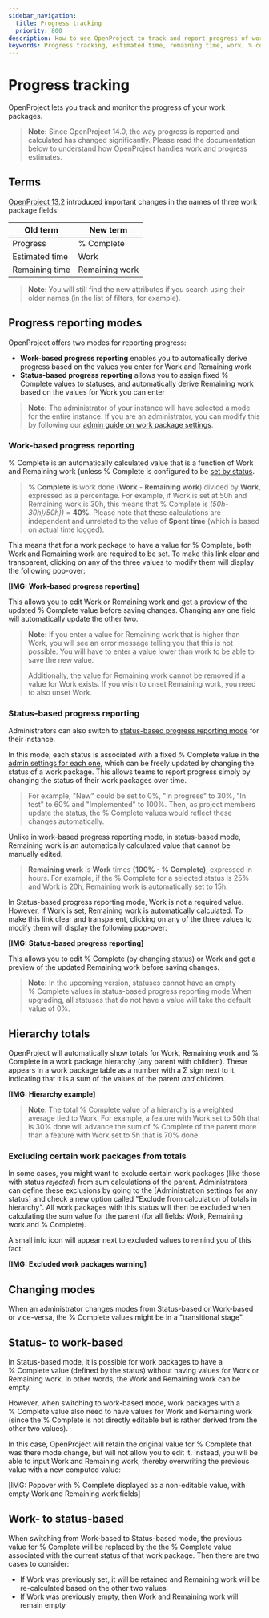 ```yaml
---
sidebar_navigation:
  title: Progress tracking
  priority: 800
description: How to use OpenProject to track and report progress of work packages in either work-based or status-based reporting modes. 
keywords: Progress tracking, estimated time, remaining time, work, % complete, percentage complete, remaining work
---
```


# Progress tracking

OpenProject lets you track and monitor the progress of your work packages. 

> **Note:** Since OpenProject 14.0, the way progress is reported and calculated has changed significantly. Please read the documentation below to understand how OpenProject handles work and progress estimates.

## Terms

[OpenProject 13.2](https://www.openproject.org/docs/release-notes/13-2-0/) introduced important changes in the names of three work package fields:

| **Old term**   	 | **New term**   	      |
|--------------------|------------------------|
| Progress       	 | %&nbsp;Complete	      |
| Estimated time 	 | Work           	      |
| Remaining time 	 | Remaining work 	      |

>**Note**: You will still find the new attributes if you search using their older names (in the list of filters, for example).

## Progress reporting modes

OpenProject offers two modes for reporting progress:

- **Work-based progress reporting** enables you to automatically derive progress based on the values you enter for Work and Remaining work
- **Status-based progress reporting** allows you to assign fixed % Complete values to statuses, and automatically derive Remaining work based on the values for Work you can enter

>**Note:** The administrator of your instance will have selected a mode for the entire instance. If you are an administrator, you can modify this by following our [admin guide on work package settings](../../../system-admin-guide/manage-work-packages/work-package-settings).

### Work-based progress reporting

%&nbsp;Complete is an automatically calculated value that is a function of Work and Remaining work (unless %&nbsp;Complete is configured to be [set by status](#status-based-progress-reporting).

>**%&nbsp;Complete** is work done (**Work** - **Remaining work**) divided by **Work**, expressed as a percentage. For example, if Work is set at 50h and Remaining work is 30h, this means that %&nbsp;Complete is _(50h-30h)/50h))_ = **40%**. Please note that these calculations are independent and unrelated to the value of **Spent time** (which is based on actual time logged). 

This means that for a work package to have a value for %&nbsp;Complete, both Work and Remaining work are required to be set. To make this link clear and transparent, clicking on any of the three values to modify them will display the following pop-over:

**[IMG: Work-based progress reporting]**

This allows you to edit Work or Remaining work and get a preview of the updated %&nbsp;Complete value before saving changes. Changing any one field will automatically update the other two.

>**Note:** If you enter a value for Remaining work that is higher than Work, you will see an error message telling you that this is not possible. You will have to enter a value lower than work to be able to save the new value.
>
>Additionally, the value for Remaining work cannot be removed if a value for Work exists. If you wish to unset Remaining work, you need to also unset Work. 

### Status-based progress reporting

Administrators can also switch to [status-based progress reporting mode](../../../system-admin-guide/manage-work-packages/work-package-settings/) for their instance. 

In this mode, each status is associated with a fixed %&nbsp;Complete value in the [admin settings for each one]((../../../system-admin-guide/manage-work-packages/work-package-status/)), which can be freely updated by changing the status of a work package. This allows teams to report progress simply by changing the status of their work packages over time.

> For example, "New" could be set to 0%, "In progress" to 30%, "In test" to 60% and "Implemented" to 100%. Then, as project members update the status, the %&nbsp;Complete values would reflect these changes automatically.

Unlike in work-based progress reporting mode, in status-based mode, Remaining work is an automatically calculated value that cannot be manually edited.

>**Remaining work** is **Work** times **(100% - %&nbsp;Complete)**, expressed in hours. For example, if the %&nbsp;Complete for a selected status is 25% and Work is 20h, Remaining work is automatically set to 15h.

In Status-based progress reporting mode, Work is not a required value. However, if Work is set, Remaining work is automatically calculated. To make this link clear and transparent, clicking on any of the three values to modify them will display the following pop-over:

**[IMG: Status-based progress reporting]**

This allows you to edit %&nbsp;Complete (by changing status) or Work and get a preview of the updated Remaining work before saving changes.

>**Note:** In the upcoming version, statuses cannot have an empty %&nbsp;Complete values in status-based progress reporting mode.When upgrading, all statuses that do not have a value will take the default value of 0%.


## Hierarchy totals

OpenProject will automatically show totals for Work, Remaining work and % Complete in a work package hierarchy (any parent with children). These appears in a work package table as a number with a Σ sign next to it, indicating that it is a sum of the values of the parent _and_ children.

**[IMG: Hierarchy example]**

> **Note**: The total %&nbsp;Complete value of a hierarchy is a weighted average tied to Work. For example, a feature with Work set to 50h that is 30% done will advance the sum of %&nbsp;Complete of the parent more than a feature with Work set to 5h that is 70% done. 


### Excluding certain work packages from totals

In some cases, you might want to exclude certain work packages (like those with status *rejected*) from sum calculations of the parent. Administrators can define these exclusions by going to the [Administration settings for any status] and check a new option called "Exclude from calculation of totals in hierarchy". All work packages with this status will then be excluded when calculating the sum value for the parent (for all fields: Work, Remaining work and %&nbsp;Complete).

A small info icon will appear next to excluded values to remind you of this fact:

**[IMG: Excluded work packages warning]**

## Changing modes 

When an administrator changes modes from Status-based or Work-based or vice-versa, the % Complete values might be in a "transitional stage". 

## Status- to work-based

In Status-based mode, it is possible for work packages to have a %&nbsp;Complete value (defined by the status) without having values for Work or Remaining work. In other words, the Work and Remaining work can be empty. 

However, when switching to work-based mode, work packages with a %&nbsp;Complete value also need to have values for Work and Remaining work (since the %&nbsp;Complete is not directly editable but is rather derived from the other two values). 

In this case, OpenProject will retain the original value for %&nbsp;Complete that was there mode change, but will not allow you to edit it. Instead, you will be able to input Work and Remaining work, thereby overwriting the previous value with a new computed value:

[IMG: Popover with % Complete displayed as a non-editable value, with empty Work and Remaining work fields]

## Work- to status-based

When switching from Work-based to Status-based mode, the previous value for %&nbsp;Complete will be replaced by the the %&nbsp;Complete value associated with the current status of that work package. Then there are two cases to consider:

- If Work was previously set, it will be retained and Remaining work will be re-calculated based on the other two values
- If Work was previously empty, then Work and Remaining work will remain empty



